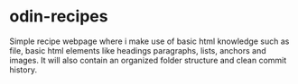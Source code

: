 # odin-recipes

Simple recipe webpage where i make use of basic html knowledge such as file, basic html elements like headings paragraphs, lists, anchors and images. It will also contain an organized folder structure and clean commit history. 
